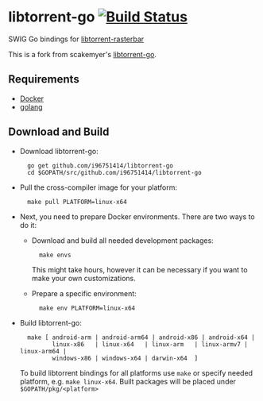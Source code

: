 libtorrent-go [![Build Status](https://github.com/i96751414/libtorrent-go/workflows/build/badge.svg)](https://github.com/i96751414/libtorrent-go/actions?query=workflow%3Abuild)
=============

SWIG Go bindings for [libtorrent-rasterbar](https://github.com/arvidn/libtorrent)

This is a fork from scakemyer's [libtorrent-go](https://github.com/scakemyer/libtorrent-go).

Requirements
------------
- [Docker](https://docs.docker.com/engine/installation/)
- [golang](https://golang.org/doc/install)

Download and Build
------------------

- Download libtorrent-go:

        go get github.com/i96751414/libtorrent-go
        cd $GOPATH/src/github.com/i96751414/libtorrent-go

- Pull the cross-compiler image for your platform:

        make pull PLATFORM=linux-x64

- Next, you need to prepare Docker environments. There are two ways to do it:
    - Download and build all needed development packages:

            make envs

        This might take hours, however it can be necessary if you want to make your own customizations.

    - Prepare a specific environment:

            make env PLATFORM=linux-x64

- Build libtorrent-go:

        make [ android-arm | android-arm64 | android-x86 | android-x64 |
               linux-x86   | linux-x64   | linux-arm   | linux-armv7 | linux-arm64 |
               windows-x86 | windows-x64 | darwin-x64  ]

    To build libtorrent bindings for all platforms use `make` or specify needed platform, e.g. `make linux-x64`.
    Built packages will be placed under `$GOPATH/pkg/<platform>`
